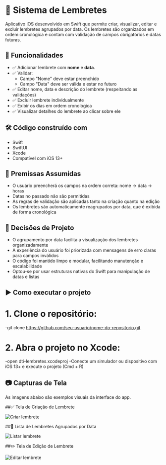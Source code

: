 # 📝 Sistema de Lembretes

Aplicativo iOS desenvolvido em Swift que permite criar, visualizar, editar e excluir lembretes agrupados por data. 
Os lembretes são organizados em ordem cronológica e contam com validação de campos obrigatórios e datas futuras.

## 🚀 Funcionalidades

- ✅ Adicionar lembrete com **nome** e **data**.
- ✅ Validar:
  - Campo "Nome" deve estar preenchido
  - Campo "Data" deve ser válida e estar no futuro
- ✅ Editar nome, data e descrição do lembrete (respeitando as validações)
- ✅ Excluir lembrete individualmente
- ✅ Exibir os dias em ordem cronológica
- ✅ Visualizar detalhes do lembrete ao clicar sobre ele

## 🛠️ Código construído com

- Swift
- SwiftUI
- Xcode 
- Compatível com iOS 13+

## 📌 Premissas Assumidas

- O usuário preencherá os campos na ordem correta: nome → data → horas
- Datas no passado não são permitidas
- As regras de validação são aplicadas tanto na criação quanto na edição
- Os lembretes são automaticamente reagrupados por data, que é exibida de forma cronológica

## 📐 Decisões de Projeto

- O agrupamento por data facilita a visualização dos lembretes organizadamente
- A experiência do usuário foi priorizada com mensagens de erro claras para campos inválidos
- O código foi mantido limpo e modular, facilitando manutenção e escalabilidade
- Optou-se por usar estruturas nativas do Swift para manipulação de datas e listas

## ▶️ Como executar o projeto

# 1. Clone o repositório:

-git clone https://github.com/seu-usuario/nome-do-repositorio.git

# 2. Abra o projeto no Xcode:

-open dti-lembretes.xcodeproj
-Conecte um simulador ou dispositivo com iOS 13+ e execute o projeto (Cmd + R)



## 📷 Capturas de Tela

As imagens abaixo são exemplos visuais da interface do app.

##✅ Tela de Criação de Lembrete

![Criar lembrete](https://drive.google.com/file/d/1vOs0Fy969jqV5OqA-hWinrct52O1czEm/view?usp=share_link)

##📅 Lista de Lembretes Agrupados por Data

![Listar lembrete](https://drive.google.com/file/d/1ryBgpY45pmOhYtBJZvpc93ERmrv2RHlR/view?usp=share_link)

##✏️ Tela de Edição de Lembrete

![Editar lembrete](https://drive.google.com/file/d/1YQqDtyKmE-y-iKcoFvA9dFmmweuSpS9_/view?usp=share_link)


